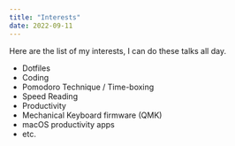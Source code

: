 ```yaml
---
title: "Interests"
date: 2022-09-11
---
```


Here are the list of my interests, I can do these talks all day.

- Dotfiles
- Coding
- Pomodoro Technique / Time-boxing
- Speed Reading
- Productivity
- Mechanical Keyboard firmware (QMK)
- macOS productivity apps
- etc.